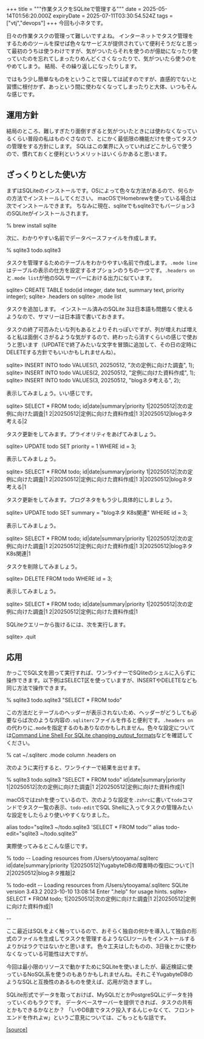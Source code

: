 +++
title = """作業タスクをSQLiteで管理する"""
date = 2025-05-14T01:56:20.000Z
expiryDate = 2025-07-11T03:30:54.524Z
tags = ["vtj","devops"]
+++
今回も小ネタです。

日々の作業タスクの管理って難しいですよね。 インターネットでタスク管理をするためのツールを探せば色々なサービスが提供されていて便利そうだなと思って最初のうちは使うわけですが、気がついたらそれを使うのが億劫になったり使っていたのを忘れてしまったりめんどくさくなったりで、気がついたら使うのをやめてしまう。 結局、その繰り返しになったりします。

ではもう少し簡単なものをということで探しては試すのですが、直感的でないと習慣に根付かず、あっという間に使わなくなってしまったりと大体、いつもそんな感じです。

運用方針
----

結局のところ、難しすぎたり面倒すぎると気がついたときには使わなくなっているくらい普段の私はものぐさなので、とにかく最低限の機能だけを使ってタスクの管理をする方針にします。 SQLはこの業界に入っていればどこかしらで使うので、慣れておくと便利というメリットはいくらかあると思います。

ざっくりとした使い方
----------

まずはSQLiteのインストールです。OSによって色々な方法があるので、何らかの方法でインストールしてください。 macOSでHomebrewを使っている場合は次でインストールできます。 ちなみに現在、sqliteでもsqlite3でもバージョン3のSQLiteがインストールされます。

% brew install sqlite

次に、わかりやすい名前でデータベースファイルを作成します。

% sqlite3 todo.sqlite3

タスクを管理するためのテーブルをわかりやすい名前で作成します。`.mode line`はテーブルの表示の仕方を設定するオプションのうちの一つです。`.headers on`と`.mode list`が他のSQLサーバーにおける出力に似ています。

sqlite> CREATE TABLE todo(id integer, date text, summary text, priority integer); 
sqlite> .headers on
sqlite> .mode list

タスクを追加します。 インストール済みのSQLite 3は日本語も問題なく使えるようなので、サマリーは日本語で書いておきます。

タスクの終了可否みたいな列もあるとよりそれっぽいですが、列が増えれば増えると私は面倒くさがるような気がするので、終わったら消すくらいの感じで使おうと思います（UPDATEで終了みたいな文字を冒頭に追加して、その日の定時にDELETEする方針でもいいかもしれませんね）。

sqlite> INSERT INTO todo VALUES(1, 20250512, "次の定例に向けた調査", 1); 
sqlite> INSERT INTO todo VALUES(2, 20250512, "定例に向けた資料作成", 1);
sqlite> INSERT INTO todo VALUES(3, 20250512, "blogネタ考える", 2);

表示してみましょう。いい感じです。

sqlite> SELECT \* FROM todo;
id|date|summary|priority
1|20250512|次の定例に向けた調査|1
2|20250512|定例に向けた資料作成|1
3|20250512|blogネタ考える|2

タスク更新をしてみます。プライオリティをあげてみましょう。

sqlite> UPDATE todo SET priority = 1 WHERE id = 3;

表示してみましょう。

sqlite> SELECT \* FROM todo;
id|date|summary|priority
1|20250512|次の定例に向けた調査|1
2|20250512|定例に向けた資料作成|1
3|20250512|blogネタ考える|1

タスク更新をしてみます。ブログネタをもう少し具体的にしましょう。

sqlite> UPDATE todo SET summary = "blogネタ K8s関連" WHERE id = 3;

表示してみましょう。

sqlite> SELECT \* FROM todo;
id|date|summary|priority
1|20250512|次の定例に向けた調査|1
2|20250512|定例に向けた資料作成|1
3|20250512|blogネタ K8s関連|1

タスクを削除してみましょう。

sqlite> DELETE FROM todo WHERE id = 3; 

表示してみましょう。

sqlite> SELECT \* FROM todo;
id|date|summary|priority
1|20250512|次の定例に向けた調査|1
2|20250512|定例に向けた資料作成|1

SQLiteクエリーから抜けるには、次を実行します。

sqlite> .quit

応用
--

かっこでSQL文を囲って実行すれば、ワンライナーでSQliteのシェルに入らずに操作できます。以下例はSELECT区を使っていますが、INSERTやDELETEなども同じ方法で操作できます。

% sqlite3 todo.sqlite3 "SELECT \* FROM todo"

この方法だとテーブルのヘッダーが表示されないため、ヘッダーがどうしても必要ならば次のような内容の`.sqliterc`ファイルを作ると便利です。`.headers on`の代わりに`.mode`を指定するのもありなのかもしれません。色々な設定については[Command Line Shell For SQLite changing\_output\_formats](https://sqlite.org/cli.html#changing_output_formats)などを確認してください。

% cat ~/.sqliterc
.mode column
.headers on

次のように実行すると、ワンライナーで結果を出せます。

% sqlite3 todo.sqlite3 "SELECT \* FROM todo"
id|date|summary|priority
1|20250512|次の定例に向けた調査|1
2|20250512|定例に向けた資料作成|1

macOSではzshを使っているので、次のような設定を`.zshrc`に書いて`todo`コマンドでタスク一覧の表示、`todo-edit`でSQL Shellに入ってタスクの管理みたいな設定をしたらより使いやすくなりました。

alias todo="sqlite3 ~/todo.sqlite3 'SELECT \* FROM todo'"
alias todo-edit="sqlite3 ~/todo.sqlite3"

実際使ってみるとこんな感じです。

% todo
-- Loading resources from /Users/ytooyama/.sqliterc
id|date|summary|priority
1|20250512|YugabyteDBの障害時の復旧について|1
2|20250512|blogネタ推敲|2

% todo-edit
-- Loading resources from /Users/ytooyama/.sqliterc
SQLite version 3.43.2 2023-10-10 13:08:14
Enter ".help" for usage hints.
sqlite> SELECT \* FROM todo;
1|20250512|次の定例に向けた調査|1
2|20250512|定例に向けた資料作成|1

\--

ここ最近はSQLをよく触っているので、おそらく独自の何かを導入して独自の形式のファイルを生成してタスクを管理するようなCLIツールをインストールするよりかはラクではないかと思います。 色々工夫はしたものの、3日後とかに使わなくなっている可能性は大ですが。

今回は最小限のリソースで動かすためにSQLiteを使いましたが、最近検証に使っているNoSQL系を使うのもありかもしれませんね。それこそYugabyteDBのようなSQLと互換性のあるものを使えば、応用が効きますし。

SQLite形式でデータを取っておけば、MySQLだとかPostgreSQLにデータを持っていくのもラクです。 データベースサーバーを提供できれば、タスクの共有とかもできるかなとか？ 「いやDB直でタスク投入するんじゃなくて、フロントエンドを作れよw」というご意見については、ごもっともな話です。

[[source]](https://devops-blog.virtualtech.jp/entry/20250514/1747187780)
